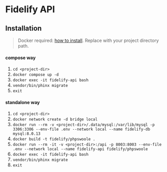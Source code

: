 # Fidelify API

## Installation

> Docker required: [how to install](https://docs.docker.com/engine/install/ubuntu/).
> Replace <project-dir> with your project directory path.

#### compose way

1. `cd <project-dir>`
2. `docker compose up -d`
3. `docker exec -it fidelify-api bash`
4. `vendor/bin/phinx migrate`
5. `exit`

#### standalone way

1. `cd <project-dir>`
2. `docker network create -d bridge local`
3. `docker run --rm -v <project-dir>/.data/mysql:/var/lib/mysql -p 3306:3306 --env-file .env --network local --name fidelify-db mysql:8.0.13`
4. `docker build -t fidelify/phpswoole .`
5. `docker run --rm -it -v <project-dir>:/api -p 8003:8003 --env-file .env --network local --name fidelify-api fidelify/phpswoole`
6. `docker exec -it fidelify-api bash`
7. `vendor/bin/phinx migrate`
8. `exit`
